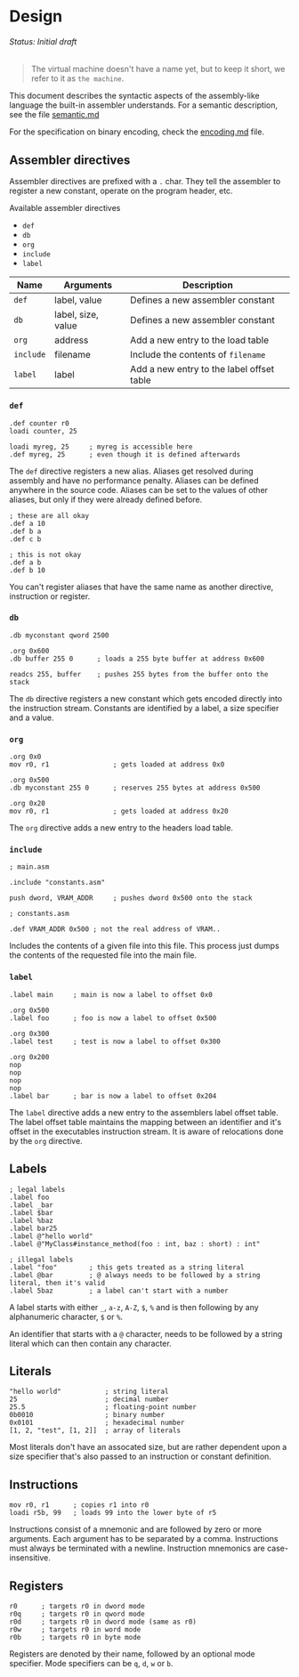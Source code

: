 # Design
###### Status: Initial draft

> The virtual machine doesn't have a name yet, but to keep it short,
we refer to it as `the machine`.

This document describes the syntactic aspects of the assembly-like language
the built-in assembler understands. For a semantic description,
see the file [semantic.md](./semantic.md)

For the specification on binary encoding, check the [encoding.md](./encoding.md) file.

## Assembler directives

Assembler directives are prefixed with a `.` char. They tell the assembler to
register a new constant, operate on the program header, etc.

Available assembler directives

- `def`
- `db`
- `org`
- `include`
- `label`

| Name      | Arguments          | Description                               |
|-----------|--------------------|-------------------------------------------|
| `def`     | label, value       | Defines a new assembler constant          |
| `db`      | label, size, value | Defines a new assembler constant          |
| `org`     | address            | Add a new entry to the load table         |
| `include` | filename           | Include the contents of `filename`        |
| `label`   | label              | Add a new entry to the label offset table |

### `def`

```assembly
.def counter r0
loadi counter, 25

loadi myreg, 25     ; myreg is accessible here
.def myreg, 25      ; even though it is defined afterwards
```

The `def` directive registers a new alias. Aliases get resolved during assembly
and have no performance penalty. Aliases can be defined anywhere in the source
code. Aliases can be set to the values of other aliases, but only if they were
already defined before.

```assembly
; these are all okay
.def a 10
.def b a
.def c b

; this is not okay
.def a b
.def b 10
```

You can't register aliases that have the same name as another directive, instruction
or register.

### `db`

```assembly
.db myconstant qword 2500

.org 0x600
.db buffer 255 0      ; loads a 255 byte buffer at address 0x600

readcs 255, buffer    ; pushes 255 bytes from the buffer onto the stack
```

The `db` directive registers a new constant which gets encoded directly into the
instruction stream. Constants are identified by a label, a size specifier and a value.

### `org`

```assembly
.org 0x0
mov r0, r1                ; gets loaded at address 0x0

.org 0x500
.db myconstant 255 0      ; reserves 255 bytes at address 0x500

.org 0x20
mov r0, r1                ; gets loaded at address 0x20
```

The `org` directive adds a new entry to the headers load table.

### `include`

```assembly
; main.asm

.include "constants.asm"

push dword, VRAM_ADDR     ; pushes dword 0x500 onto the stack
```

```assembly
; constants.asm

.def VRAM_ADDR 0x500 ; not the real address of VRAM..
```

Includes the contents of a given file into this file. This process just dumps
the contents of the requested file into the main file.

### `label`

```assembly
.label main     ; main is now a label to offset 0x0

.org 0x500
.label foo      ; foo is now a label to offset 0x500

.org 0x300
.label test     ; test is now a label to offset 0x300

.org 0x200
nop
nop
nop
nop
.label bar      ; bar is now a label to offset 0x204
```

The `label` directive adds a new entry to the assemblers label offset table.
The label offset table maintains the mapping between an identifier and it's offset
in the executables instruction stream. It is aware of relocations done by the `org`
directive.

## Labels

```assembly
; legal labels
.label foo
.label _bar
.label $bar
.label %baz
.label bar25
.label @"hello world"
.label @"MyClass#instance_method(foo : int, baz : short) : int"

; illegal labels
.label "foo"        ; this gets treated as a string literal
.label @bar         ; @ always needs to be followed by a string literal, then it's valid
.label 5baz         ; a label can't start with a number
```

A label starts with either `_`, `a-z`, `A-Z`, `$`, `%` and is then following by any
alphanumeric character, `$` or `%`.

An identifier that starts with a `@` character, needs to be followed by a string literal
which can then contain any character.

## Literals

```assembly
"hello world"           ; string literal
25                      ; decimal number
25.5                    ; floating-point number
0b0010                  ; binary number
0x0101                  ; hexadecimal number
[1, 2, "test", [1, 2]]  ; array of literals
```

Most literals don't have an assocated size, but are rather dependent upon a size specifier
that's also passed to an instruction or constant definition.

## Instructions

```assembly
mov r0, r1      ; copies r1 into r0
loadi r5b, 99   ; loads 99 into the lower byte of r5
```

Instructions consist of a mnemonic and are followed by zero or more arguments.
Each argument has to be separated by a comma. Instructions must always be terminated
with a newline. Instruction mnemonics are case-insensitive.

## Registers

```assembly
r0      ; targets r0 in dword mode
r0q     ; targets r0 in qword mode
r0d     ; targets r0 in dword mode (same as r0)
r0w     ; targets r0 in word mode
r0b     ; targets r0 in byte mode
```

Registers are denoted by their name, followed by an optional mode specifier.
Mode specifiers can be `q`, `d`, `w` or `b`.
